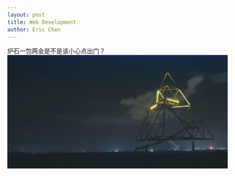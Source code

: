```yaml
---
layout: post
title: Web Development
author: Eric Chen
---
```

炉石一包两金是不是该小心点出门？
![hearthstone](assets/img/header/triangular.jpeg)

